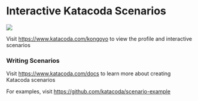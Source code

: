 # Interactive Katacoda Scenarios

[![](http://shields.katacoda.com/katacoda/kongoyo/count.svg)](https://www.katacoda.com/kongoyo "Get your profile on Katacoda.com")

Visit https://www.katacoda.com/kongoyo to view the profile and interactive scenarios

### Writing Scenarios
Visit https://www.katacoda.com/docs to learn more about creating Katacoda scenarios

For examples, visit https://github.com/katacoda/scenario-example
